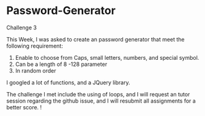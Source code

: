 # Password-Generator
Challenge 3

This Week, I was asked to create an password generator that meet the following requirement:

1.	Enable to choose from Caps, small letters, numbers, and special symbol.
2.	Can be a length of 8 -128 parameter
3.	In random order

I googled a lot of functions, and a JQuery library. 

The challenge I met include the using of loops, and I will request an tutor session regarding the github issue, and I will resubmit all assignments for a better score.
!
